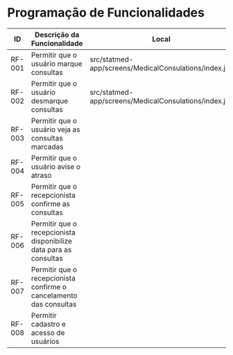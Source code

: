 # Programação de Funcionalidades


|ID    | Descrição da Funcionalidade  | Local |
|------|-----------------------------------------|----|
|RF-001| Permitir que o usuário marque consultas | src/statmed-app/screens/MedicalConsulations/index.jsx | 
|RF-002| Permitir que o usuário desmarque consultas | src/statmed-app/screens/MedicalConsulations/index.jsx |
|RF-003| Permitir que o usuário veja as consultas marcadas |  |
|RF-004| Permitir que o usuário avise o atraso |  |
|RF-005| Permitir que o recepcionista confirme as consultas |  |
|RF-006| Permitir que o recepcionista disponibilize data para as consultas |  |
|RF-007| Permitir que o recepcionista confirme o cancelamento das consultas |  |
|RF-008| Permitir cadastro e acesso de usuários |  |
